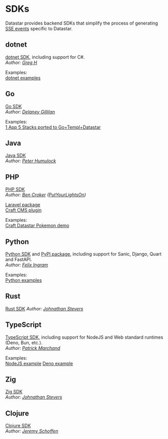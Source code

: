 # SDKs

Datastar provides backend SDKs that simplify the process of generating [SSE events](/reference/sse_events) specific to Datastar.

## dotnet

[dotnet SDK](https://github.com/starfederation/datastar/tree/main/sdk/dotnet), including support for C#.  
_Author: [Greg H](https://github.com/SpiralOSS)_

Examples:  
[dotnet examples](https://github.com/starfederation/datastar/tree/main/examples/dotnet)

## Go

[Go SDK](https://github.com/starfederation/datastar/tree/main/sdk/go)  
_Author: [Delaney Gillilan](https://github.com/delaneyj)_

Examples:  
[1 App 5 Stacks ported to Go+Templ+Datastar](https://github.com/delaneyj/1a5s-datastar)

## Java

[Java SDK](https://github.com/starfederation/datastar/blob/develop/sdk/java)  
_Author: [Peter Humulock](https://github.com/rphumulock)_

## PHP

[PHP SDK](https://github.com/starfederation/datastar-php)  
_Author: [Ben Croker](https://github.com/bencroker) ([PutYourLightsOn](https://putyourlightson.com/))_

[Laravel package](https://github.com/putyourlightson/laravel-datastar)  
[Craft CMS plugin](https://putyourlightson.com/plugins/datastar)  

Examples:  
[Craft Datastar Pokemon demo](https://github.com/khalwat/craft-datastar-pokemon-demo)

## Python

[Python SDK](https://github.com/starfederation/datastar/tree/main/sdk/python) and [PyPI package](https://pypi.org/project/datastar-py/), including support for Sanic, Django, Quart and FastAPI.  
_Author: [Felix Ingram](https://github.com/lllama)_

Examples:  
[Python examples](https://github.com/starfederation/datastar/tree/main/examples/python)

## Rust

[Rust SDK](https://github.com/starfederation/datastar/tree/main/sdk/rust)
 _Author: [Johnathan Stevers](https://github.com/jmstevers)_

## TypeScript

[TypeScript SDK](https://github.com/starfederation/datastar/tree/main/sdk/typescript), including support for NodeJS and Web standard runtimes (Deno, Bun, etc.).  
_Author: [Patrick Marchand](https://github.com/Superpat)_

Examples:  
[NodeJS example](https://github.com/starfederation/datastar/tree/main/sdk/typescript/examples/node.js)
[Deno example](https://github.com/starfederation/datastar/tree/main/sdk/typescript/examples/deno.ts)

## Zig

[Zig SDK](https://github.com/starfederation/datastar/tree/main/sdk/zig)  
 _Author: [Johnathan Stevers](https://github.com/jmstevers)_

## Clojure

[Clojure SDK](https://github.com/starfederation/datastar/tree/main/sdk/clojure)  
_Author: [Jeremy Schoffen](https://github.com/JeremS)_
